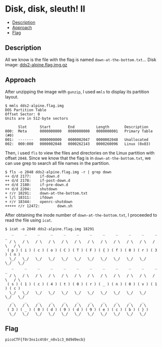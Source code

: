# Disk, disk, sleuth! II

- [Description](#description)
- [Approach](#approach)
- [Flag](#flag)

## Description

All we know is the file with the flag is named `down-at-the-bottom.txt`... Disk image: [dds2-alpine.flag.img.gz](https://mercury.picoctf.net/static/626abf12c976b994999f77eec3138a22/dds2-alpine.flag.img.gz)

## Approach

After unzipping the image with `gunzip`, I used `mmls` to display its partition layout.

```
$ mmls dds2-alpine.flag.img
DOS Partition Table
Offset Sector: 0
Units are in 512-byte sectors

      Slot      Start        End          Length       Description
000:  Meta      0000000000   0000000000   0000000001   Primary Table (#0)
001:  -------   0000000000   0000002047   0000002048   Unallocated
002:  000:000   0000002048   0000262143   0000260096   Linux (0x83)
```

Then, i used `fls` to view the files and directories on the Linux partition with offset `2048`. Since we know that the flag is in `down-at-the-bottom.txt`, we can use grep to search all file names in the partition.

```
$ fls -o 2048 dds2-alpine.flag.img -r | grep down
++ d/d 2177:    if-down.d
++ d/d 2178:    if-post-down.d
++ d/d 2180:    if-pre-down.d
++ d/d 2204:    shutdown
+ r/r 18291:    down-at-the-bottom.txt
+ l/l 18311:    ifdown
+ r/r 18344:    openrc-shutdown
+++++ r/r 12472:        down.sh
```

After obtaining the inode number of `down-at-the-bottom.txt`, I proceeded to read the file using `icat`.

```
$ icat -o 2048 dds2-alpine.flag.img 18291
   _     _     _     _     _     _     _     _     _     _     _     _     _
  / \   / \   / \   / \   / \   / \   / \   / \   / \   / \   / \   / \   / \
 ( p ) ( i ) ( c ) ( o ) ( C ) ( T ) ( F ) ( { ) ( f ) ( 0 ) ( r ) ( 3 ) ( n )
  \_/   \_/   \_/   \_/   \_/   \_/   \_/   \_/   \_/   \_/   \_/   \_/   \_/
   _     _     _     _     _     _     _     _     _     _     _     _     _
  / \   / \   / \   / \   / \   / \   / \   / \   / \   / \   / \   / \   / \
 ( s ) ( 1 ) ( c ) ( 4 ) ( t ) ( 0 ) ( r ) ( _ ) ( n ) ( 0 ) ( v ) ( 1 ) ( c )
  \_/   \_/   \_/   \_/   \_/   \_/   \_/   \_/   \_/   \_/   \_/   \_/   \_/
   _     _     _     _     _     _     _     _     _     _     _
  / \   / \   / \   / \   / \   / \   / \   / \   / \   / \   / \
 ( 3 ) ( _ ) ( 0 ) ( d ) ( 9 ) ( d ) ( 9 ) ( e ) ( c ) ( b ) ( } )
  \_/   \_/   \_/   \_/   \_/   \_/   \_/   \_/   \_/   \_/   \_/
```

## Flag

`picoCTF{f0r3ns1c4t0r_n0v1c3_0d9d9ecb}`